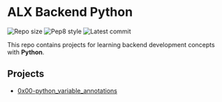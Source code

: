 # ALX Backend Python

![Repo size](https://img.shields.io/github/repo-size/M-Omar-A/alx-backend-python)
![Pep8 style]( https://img.shields.io/badge/PEP8-style%20guide-purple?style=round-square)
![Latest commit]( https://img.shields.io/github/last-commit/M-Omar-A/alx-backend-python/main?style=round-square)

This repo contains projects for learning backend development concepts with __Python__.
   ## Projects
   - [0x00-python_variable_annotations](./0x00-python_variable_annotations)
